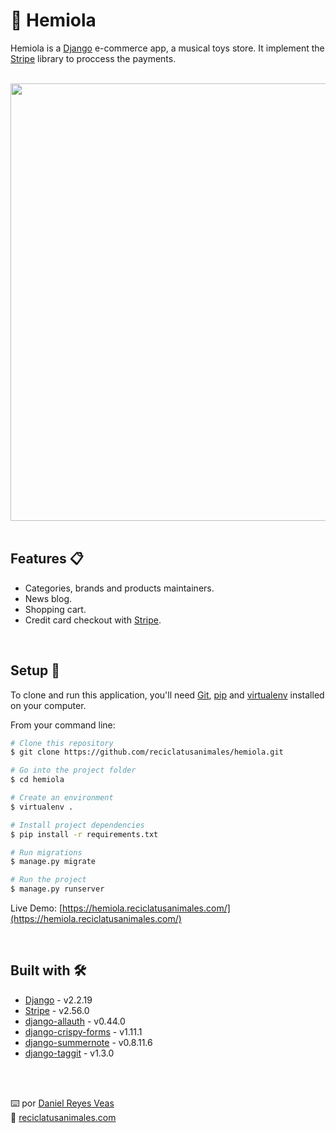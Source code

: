 # 🎹 Hemiola

Hemiola is a [Django](https://www.djangoproject.com/) e-commerce app, a musical toys store.
It implement the [Stripe](https://pypi.org/project/stripe/) library to proccess the payments.

<br />

<div align="center"><img src="https://resources.reciclatusanimales.com/image/hemiola-reciclatusanimales.png" width=700></div>

<br />

## Features 📋
* Categories, brands and products maintainers.
* News blog.
* Shopping cart.
* Credit card checkout with [Stripe](https://pypi.org/project/stripe/).

<br />


## Setup 🚀


To clone and run this application, you'll need [Git](https://git-scm.com), [pip](https://pip.pypa.io/) and [virtualenv](https://virtualenv.pypa.io/) installed on your computer. 

From your command line:

```bash
# Clone this repository
$ git clone https://github.com/reciclatusanimales/hemiola.git

# Go into the project folder
$ cd hemiola

# Create an environment
$ virtualenv .

# Install project dependencies
$ pip install -r requirements.txt

# Run migrations
$ manage.py migrate

# Run the project
$ manage.py runserver
```

Live Demo: [https://hemiola.reciclatusanimales.com/](https://hemiola.reciclatusanimales.com/)

<br />

## Built with 🛠️
* [Django](https://www.djangoproject.com/) - v2.2.19
* [Stripe](https://pypi.org/project/stripe/) - v2.56.0
* [django-allauth](https://django-allauth.readthedocs.io/) - v0.44.0
* [django-crispy-forms](https://django-crispy-forms.readthedocs.io/) - v1.11.1
* [django-summernote](https://github.com/summernote/django-summernote) - v0.8.11.6
* [django-taggit](https://django-taggit.readthedocs.io/) - v1.3.0



<br />
<br />

⌨️ por [Daniel Reyes Veas](https://github.com/danielreyesveas)
<br />
💾 [reciclatusanimales.com](https://reciclatusanimales.com)

<br />